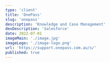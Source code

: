 ```yaml
---
type: 'client'
title: 'OnePass'
slug: 'onepass'
description: 'Knowledge and Case Management'
devDescription: 'Salesforce'
date: 2022-07-01
imageMain: './image.jpg'
imageLogo: './image-logo.png'
url: 'https://support.onepass.com.au/s/'
published: true
---
```

